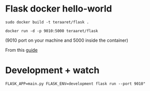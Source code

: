 # Flask docker hello-world

`sudo docker build -t teraaret/flask .`

`docker run -d -p 9010:5000 teraaret/flask`

(9010 port on your machine and 5000 inside the container)

From this [guide](https://runnable.com/docker/python/dockerize-your-flask-application)

# Development + watch

`FLASK_APP=main.py FLASK_ENV=development flask run --port 9010"`
